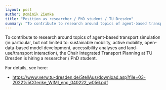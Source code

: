 ```yaml
---
layout: post
author: Dominik Ziemke
title: "Position as researcher / PhD student / TU Dresden"
summary: "To contribute to research around topics of agent-based transport simulation (in particular, but not limited to: sustainable mobility, active mobility, open-data-based model development, accessibility analyses and land-use/transport interaction), the Chair Integrated Transport Planning at TU Dresden is hiring a researcher / PhD student."
---
```


To contribute to research around topics of agent-based transport simulation (in particular, but not limited to: sustainable mobility, active mobility, open-data-based model development, accessibility analyses and land-use/transport interaction), the Chair Integrated Transport Planning at TU Dresden is hiring a researcher / PhD student.

For details, see here: 

- <https://www.verw.tu-dresden.de/StellAus/download.asp?file=03-2022%5CGerike_WIMI_eng_040222_w056.pdf>

